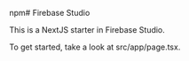 
npm# Firebase Studio

This is a NextJS starter in Firebase Studio.

To get started, take a look at src/app/page.tsx.
